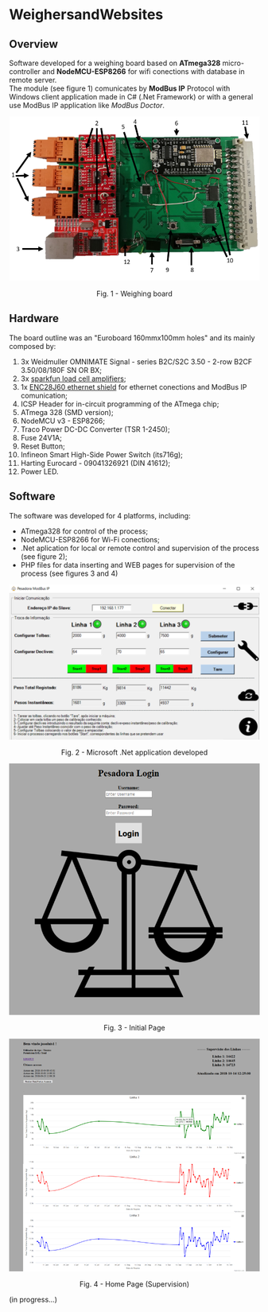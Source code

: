 # WeighersandWebsites
## Overview
Software developed for a weighing board based on **ATmega328** micro-controller and **NodeMCU-ESP8266** for wifi conections with database in remote server.<br/> 
The module (see figure 1) comunicates by **ModBus IP** Protocol with Windows client application made in C# (.Net Framework) or with a general use ModBus IP application like _ModBus Doctor_.


<p align="center"> 
<img src="imagens/placa_legend.PNG" width="600px">
 <figcaption> <p align="center">Fig. 1 - Weighing board </p></figcaption>
 </p>


## Hardware
The board outline was an "Euroboard 160mmx100mm holes" and its mainly composed by: 
1. 3x Weidmuller OMNIMATE Signal - series B2C/S2C 3.50 - 2-row B2CF 3.50/08/180F SN OR BX;
2. 3x [sparkfun load cell amplifiers](https://www.sparkfun.com/products/13879);
3. 1x [ENC28J60  ethernet shield](https://www.banggood.com/Mini-W5100-Ethernet-Network-Module-Board-For-Arduino-p-982664.html?rmmds=buy&cur_warehouse=CN) for ethernet conections and ModBus IP comunication;
4. ICSP Header for in-circuit programming of the ATmega chip;
5. ATmega 328 (SMD version);
6. NodeMCU v3 - ESP8266;
7. Traco Power DC-DC Converter (TSR 1-2450);
8. Fuse 24V1A;
9. Reset Button;
10. Infineon Smart High-Side Power Switch (its716g);
11. Harting  Eurocard - 09041326921 (DIN 41612);
12. Power LED.

## Software
The software was developed for 4 platforms, including:
+ ATmega328 for control of the process;
+ NodeMCU-ESP8266 for Wi-Fi conections; 
+ .Net aplication for local or remote control and supervision of the process (see figure 2);
+ PHP files for data inserting and WEB pages for supervision of the process (see figures 3 and 4)

<p align="center"> 
<img src="imagens/pesadora_conectadov3.PNG" width="600px">
 <figcaption> <p align="center">Fig. 2 - Microsoft .Net application developed </p></figcaption>
 </p>

<p align="center"> 
<img src="imagens/index_page.PNG" width="600px">
 <figcaption> <p align="center">Fig. 3 - Initial Page </p></figcaption>
 </p>

 <p align="center"> 
<img src="imagens/hometotal2v2.PNG" width="600px">
 <figcaption> <p align="center">Fig. 4 - Home Page (Supervision) </p></figcaption>
 </p>

(in progress...)

